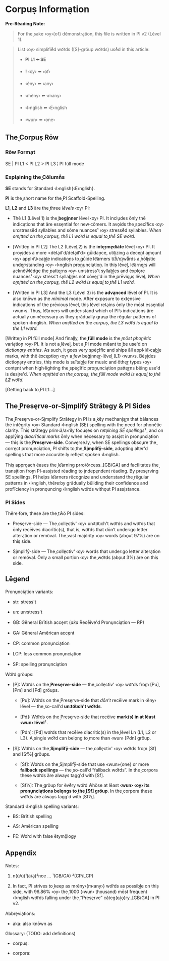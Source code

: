 # Corpuṣ Informa̖tion

**Pre-Rĕading Note:**

> For the̬ sake ‹o̬v›{of} dĕmonstra̖tion, thiṣ file is written in PI v2 (Lĕvel 1).

> List ‹o̬v› simplifie̊d wo͡rds ([S]-gröup wo͡rds) use̊d in thiṣ article:
>
> - **PI L1 ⬅️ SE**
>
> - **!** ‹o̬v› ⬅️ ‹of›
> - ‹ĕny› ⬅️ ‹any›
> - ‹mĕny› ⬅️ ‹many›
> - ‹I›nglish ⬅️ ‹E›nglish
> - ‹wun› ⬅️ ‹one›

## The̬ Corpuṣ Rōw

### Rōw Forma̗t

SE | PI L1 < PI L2 > PI L3 ¦ PI füll mode

### Expla̖ining the̬ Cŏlumn̊s

**SE** stands for Standard ‹I›nglish{‹E›nglish}.

**PI** is the̬ short name for the̬ PI Scaffold-Spelling.

**L1**, **L2** and **L3** äre the̬ three _lĕvels_ ‹o̬v› PI:

- Thē L1 (Lĕvel 1) is the̬ **begi̖nner** lĕvel ‹o̬v› PI. It inclu̖des ōnly thē indica̖tions that äre esse̖ntial for new·cômers. It avo̖ids the̬ specĭfics ‹o̬v› un꞉stresse̊d syllables and sôme nuances¹ ‹o̬v› stresse̊d syllables. _When omi̖tted on the̬ corpuṣ, thē L1 wo͡rd is equal to̬ thē SE wo͡rd._

- [Writte̬n in PI L2] Thē L2 (Lĕve̬l 2) is thē **inte͜rme̖diȧte** lĕve̬l ‹o̬v› PI. It pro̬vi̖des a more <dėta̖il'd/deta̗il'd> gůida̬nce, uti̬lizing a dece̬nt a̬mo̖unt ‹o̬v› appl‹i\ĭ›ca̬b͜le indicatio̬ns to̬ gůide le͡arners t(o̊/o̬)waᷱrds a̬ hōli̖stic unde͜r꞉standing ‹o̬v› ‹I›nglish pro̬nu̗ncia̖tio̬n. In thiṣ lĕve̬l, le͡arne͜rs will a̗cknŏẘlėdge the̬ patte͜rns ‹o̬v› un꞉stress't sylla̬b͜les and ėxplo̖re nuances¹ ‹o̬v› stress't sylla̬b͜les not côve͜r'd in the̬ prēvio͜uṣ lĕve̬l. _When o̬mi̖ttėd on the̬ corpu̬ṣ, thē L2 wo͡rd is equa̬l to̬ thē L1 wo͡rd._

- [Written in PI L3] And the L3 (Lĕvel 3) is the **adva̖nced** lĕvel of PI. It is also knōwn as the _mĭnimal_ mode. After expo̖sure to exte̖nsive indications of the prēviouṣ lĕvel, thiṣ lĕvel reta̖ins ōnly the mōst esse̖ntial ‹wun›s. Thuṣ, le͡arners will under꞉stand which of PI’s indications äre actually un꞉nĕcessary as they grădually grasp the rĕgular patterns of spoken ‹I›nglish. _When omi̖tted on the corpuṣ, the L3 wo͡rd is equal to the L1 wo͡rd._

[Writte̬n in PI füll mode] And fina̬lly, the̬ **füll mode** is the̬ _mōst pho̬nĕtic_ varia̖tio̬n ‹o̬v› PI. It is not a̬ lĕve̬l, but a̬ PI mode mĕant to̬ be use'd on _dictiona̗ry entries_. As such, it goes very spė̬cĭfic and ships aᷱll appl‹i\ĭ›ca̬b͜le marks, with thē ėxce̖ptio̬n ‹o̬v› a̬ few beġi̖nne͜r-lĕve̬l (L1) ‹wun›s. Bė̬ṣi̖des dictio̬na̗ry entries, thiṣ mode is sui̊ta̬b͜le for music and ôthe͜r types ‹o̬v› conte̗nt when high·lighting the̬ spė̬cĭfic pro̬nu̗ncia̖tion patte͜rns bēing use'd is desi̖re'd. _When o̬mi̖ttėd on the̬ corpu̬ṣ, the̬ füll mode wo͡rd is equa̬l to̬ thē **L2** wo͡rd._

[Ġetting back to̬ PI L1…]

## The̬ Prese̖rve-or-Si̖mplifȳ Strătegy & PI Sides

The̬ Prese̖rve-or-Si̖mplify Strătegy in PI is a̬ kēy meċhani̗s͜m that bălances thē intĕgrity ‹o̬v› Standard ‹I›nglish (SE) spelling with the̬ need for phonĕtic clarity. Thiṣ strătegy prim‹ă/a›rily focuṣes on *reta̖ining SE spellings*², and on applȳing _diacrĭtical marks_ ōnly when nĕcessary to̤ assi̖st in pronu̗ncia̖tion — thiṣ is the̬ **Prese̖rve-side**. Conve̖rse.ly, when SE spellings obscu̖re the̬ corre̖ct pronu̗ncia̖tion, PI shifts to̬ the̬ **Si̖mplifȳ-side**, ado̖pting alter'd spellings that more accurȧte.ly refle̖ct spoken ‹I›nglish.

Thiṣ appro̖ach ēases the̬ le͡arning pr‹o/ŏ›cess..[GB/GA] and facĭlitates the̬ transi̖tion fro̬m PI-assi̖sted rēading to̤ i̗ndepe̖ndent rēading. By prese̖rving SE spellings, PI helps le͡arners rĕcognize and under꞉stand the̬ rĕgular patterns in ‹I›nglish, thĕre꞉by grădually bůilding their confidence and prof‌ĭciency in prono̖uncing ‹I›nglish wo͡rds witho̖ut PI assi̖stance.

### PI Sides

Thĕre·fore, these äre the̬ tẘö PI sides:

- Prese̖rve-side — The̬ colle̖ctiv' ‹o̬v› un꞉to͡uch't wo͡rds and wo͡rds that ōnly recēives diacrĭtic(s), that is, wo͡rds that dōn’t under꞉go letter altera̖tion or remöval. The̬ vast majŏrity ‹o̬v› words (abo̖ut 97%) äre on thiṣ side.

- Si̖mplifȳ-side — The̬ colle̖ctiv' ‹o̬v› words that under꞉go letter altera̖tion or remöval. Ōnly a small portion ‹o̬v› the̬ wo͡rds (abo̖ut 3%) äre on thiṣ side.

## Lĕgend

Pronu̗ncia̖tion variants:

- str: stress't

- un: un꞉stress't

- GB: Gĕneral Brĭtish acce̗nt (_aka_ Recēive'd Pronu̗ncia̖tion — RP)

- GA: Gĕneral Amĕrican acce̗nt

- CP: common pronu̗ncia̖tion

- LCP: less common pronu̗ncia̖tion

- SP: spelling pronu̗ncia̖tion

Wo͡rd gröups:

- [P]: Wo͡rds on the̬ **Prese̖rve-side** — the̬ colle̖ctiv' ‹o̬v› wo͡rds fro̬m [Pu], [Pm] and [Pd] gröups.

  - [Pu]: Wo͡rds on the̬ Prese̖rve-side that _dōn’t_ recēive mark in ‹ĕny› lĕvel — the̬ so-call'd **un꞉to͡uch't wo͡rds**.

  - [Pd]: Wo͡rds on the̬ Prese̖rve-side that recēive **mark(s) in at lēast ‹wun› lĕvel**².

  - [Pdn]: [Pd] wo͡rds that recēive diacritic(s) in the̬ lĕvel Ln (L1, L2 or L3). A̬ single wo͡rd can belo̖ng to̬ more than ‹wun› [Pdn] gröup.

- [S]: Wo͡rds on the̬ **Si̖mplifȳ-side** — the̬ colle̖ctiv' ‹o̬v› wo͡rds fro̬m [Sf] and [Sf½] gröups.

  - [Sf]: Wo͡rds on the̬ Si̖mplifȳ-side that use «wun»{one} or more **fallback spellings** — the̬ so-call'd “fallback wo͡rds”. In the̬ corpora these wo͡rds äre always tagg'd with [Sf].

  - [Sf½]: The̬ gröup for ĕve̊ry wo͡rd ẘhöse at lēast **‹wun› ‹o̬v› its pronu̗ncia̖tions belo̖ngs to̬ the̬ [Sf] gröup**. In the̬ corpora these wo͡rds äre always tagg'd with [Sf½].

Standard ‹I›nglish spelling variants:

- BS: Brĭtish spelling

- AS: Amĕrican spelling

- FE: Wo͡rd with false ĕtymŏ̖logy

## Appe̖ndix

Notes:

1. n(ū/ü)¹(ä/ä̖)²nce … ¹(GB/GA) ²(CP/LCP)

2. In fact, PI strives to̬ keep as m‹ĕny›{m‹any›} wo͡rds as possib͜le on thiṣ side, with 96.86% ‹o̬v› the̬ 1000 (‹wun› t̤housand) mōst frequent ‹I›nglish wo͡rds falling under the̬ “Prese̖rve” căteg(o̬/o̗)ry..[GB/GA] in PI v2.

Abbre̗via̖tions:

- aka: also knōwn as

Glossary: (TODO: add definitions)

- corpuṣ:

- corpora:
